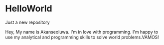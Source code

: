 # HelloWorld
Just a new repository 

Hey, My name is Akanseoluwa. I'm in love with programming. I'm happy to use my analytical and programming skills to solve world problems.VAMOS!
